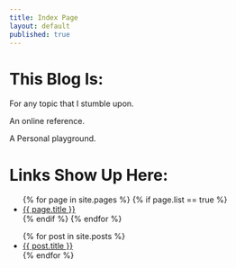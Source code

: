 ```yaml
---
title: Index Page
layout: default
published: true
---
```

# This Blog Is:
For any topic that I stumble upon.

An online reference.

A Personal playground.

# Links Show Up Here:
<ul class="index_menu">
  {% for page in site.pages %}
    {% if page.list == true %}
      <li>
        <a href="{{ page.permalink }}">{{ page.title }}</a>
      </li>
    {% endif %}
  {% endfor %}
  <div style="clear: both;"></div>
</ul>

<ul class="index_menu">
  {% for post in site.posts %}
    <li>
      <a href="{{ post.url }}">{{ post.title }}</a>
    </li>
  {% endfor %}
</ul>
